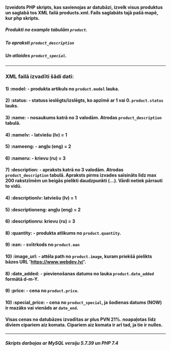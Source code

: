 #### Izveidots PHP skripts, kas savienojas ar datubāzi, izvelk visus produktus un saglabā tos XML failā products.xml. Fails saglabāts tajā pašā mapē, kur php skripts.
##### Produkti no example tabulām `product`. 
##### To apraksti `product_description` 
##### Un atlaides `product_special`.

---

### XML failā izvadīti šādi dati:
#### 1) :model: - produkta artikuls no `product.model` lauka.
#### 2) :status: - statuss ieslēgts/izslēgts, ko apzīmē ar 1 vai 0. `product.status` lauks.
#### 3) :name: - nosaukums katrā no 3 valodām. Atrodas `product_description` tabulā.
#### 4) :namelv: - latviešu (lv) = 1
#### 5) :nameeng: - angļu (eng) = 2
#### 6) :nameru: - krievu (ru) = 3
#### 7) :description: - apraksts katrā no 3 valodām. Atrodas `product_description` tabulā. Apraksts pirms izvades saīsināts lidz max 200 rakstzīmēm un beigās pielikti daudzpunkti (...). Vārdi netiek pārrauti to vidū.
#### 4) :descriptionlv: latviešu (lv) = 1
#### 5) :descriptioneng: angļu (eng) = 2
#### 6) :descriptionru: krievu (ru) = 3
#### 8) :quantity: - produkta atlikums no `product.quantity`.
#### 9) :ean: - svītrkods no `product.ean`
#### 10) :image_url: - attēla path no `product.image`, kuram priekšā pielikts bāzes URL 'https://www.webdev.lv/'.
#### 8) :date_added: - pievienošanas datums no lauka `product.date_added` formātā d-m-Y.
#### 9) :price: - cena no `product.price`.
#### 10) :special_price: - cena no `product_special`, ja šodienas datums (NOW) ir mazāks vai vienāds ar `date_end`.

#### Visas cenas no datubāzes izvadītas ar plus PVN 21%. noapaļotas līdz diviem cipariem aiz komata. Cipariem aiz komata ir arī tad, ja tie ir nulles.

---

##### Skripts darbojas ar MySQL versiju 5.7.39 un PHP 7.4
